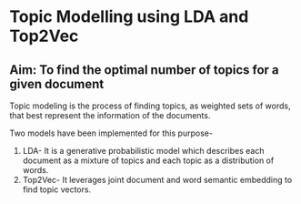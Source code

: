 # Topic Modelling using LDA and Top2Vec

## Aim: To find the optimal number of topics for a given document

Topic modeling is the process of finding topics, as weighted sets of words, that best represent
the information of the documents. 

Two models have been implemented for this purpose-

1. LDA- It is a generative probabilistic model which describes each document as a mixture of topics and each topic as a distribution of words.
2. Top2Vec- It leverages joint document and word semantic embedding to find topic vectors.
